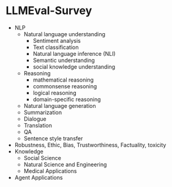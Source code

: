# LLMEval-Survey

* NLP
  * Natural language understanding
    * Sentiment analysis
    * Text classification
    * Natural language inference (NLI)
    * Semantic understanding
    * social knowledge understanding
  * Reasoning
    * mathematical reasoning
    * commonsense reasoning
    * logical reasoning
    * domain-specific reasoning
  *  Natural language generation
    * Summarization
    * Dialogue
    * Translation
    * QA
    * Sentence style transfer
* Robustness, Ethic, Bias, Trustworthiness, Factuality, toxicity
* Knowledge
  *  Social Science
  * Natural Science and Engineering
  * Medical Applications
* Agent Applications
